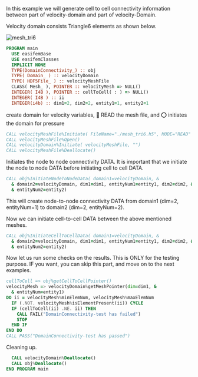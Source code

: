 In this example we will generate cell to cell connectivity information between part of velocity-domain and part of velocity-Domain.

Velocity domain consists Triangle6 elements as shown below.

![mesh_tri6](figures/mesh_tri6.png)

```fortran
PROGRAM main
  USE easifemBase
  USE easifemClasses
  IMPLICIT NONE
  TYPE(DomainConnectivity_) :: obj
  TYPE( Domain_ ) :: velocityDomain
  TYPE( HDF5File_ ) :: velocityMeshFile
  CLASS( Mesh_ ), POINTER :: velocityMesh => NULL()
  INTEGER( I4B ), POINTER :: cellToCell( : ) => NULL()
  INTEGER( I4B ) :: ii
  INTEGER(i4b) :: dim1=2, dim2=2, entity1=1, entity2=1
```

create domain for velocity variables, 🎇 READ the mesh file, and ⭕ initiates the domain for pressure

```fortran
CALL velocityMeshFile%Initiate( FileName="./mesh_tri6.h5", MODE="READ" )
CALL velocityMeshFile%Open()
CALL velocityDomain%Initiate( velocityMeshFile, "")
CALL velocityMeshFile%Deallocate()
```

Initiates the node to node connectivity DATA. It is important that we initiate the node to node DATA before initiating cell to cell DATA.

```fortran
CALL obj%InitiateNodeToNodeData( domain1=velocityDomain, &
  & domain2=velocityDomain, dim1=dim1, entityNum1=entity1, dim2=dim2, &
  & entityNum2=entity2)
```

This will create node-to-node connectivity DATA from domain1 (dim=2, entityNum=1) to domain2 (dim=2, entityNum=2).

Now we can initiate cell-to-cell DATA between the above mentioned meshes.

```fortran
CALL obj%InitiateCellToCellData( domain1=velocityDomain, &
  & domain2=velocityDomain, dim1=dim1, entityNum1=entity1, dim2=dim2, &
  & entityNum2=entity2)
```

Now let us run some checks on the results. This is ONLY for the testing purpose. IF you want, you can skip this part, and move on to the next examples.

```fortran
cellToCell => obj%getCellToCellPointer()
velocityMesh => velocityDomain%getMeshPointer(dim=dim1, &
  & entityNum=entity1)
DO ii = velocityMesh%minElemNum, velocityMesh%maxElemNum
  IF (.NOT. velocityMesh%isElementPresent(ii)) CYCLE
  IF (cellToCell(ii) .NE. ii) THEN
    CALL FAIL("DomainConnectivity-test has failed")
    STOP
  END IF
END DO
CALL PASS("DomainConnectivity-test has passed")
```

Cleaning up.

```fortran
  CALL velocityDomain%Deallocate()
  CALL obj%Deallocate()
END PROGRAM main
```
